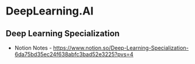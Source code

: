 # DeepLearning.AI
## Deep Learning Specialization
* Notion Notes - https://www.notion.so/Deep-Learning-Specialization-6da75bd35ec24f638abfc3bad52e3225?pvs=4
